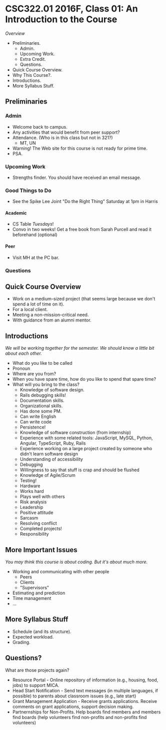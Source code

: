 CSC322.01 2016F, Class 01: An Introduction to the Course
========================================================

_Overview_

* Preliminaries.
    * Admin.
    * Upcoming Work.
    * Extra Credit.
    * Questions.
* Quick Course Overview.
* Why This Course?.
* Introductions.
* More Syllabus Stuff.

Preliminaries
-------------

### Admin

* Welcome back to campus.
* Any activities that would benefit from peer support?
* Attendance.  (Who is in this class but not in 321?)
    * MT, UN
* Warning!  The Web site for this course is not ready for prime time.
* PSA.

### Upcoming Work

* Strengths finder.  You should have received an email message.

### Good Things to Do

* See the Spike Lee Joint "Do the Right Thing" Saturday at 1pm in Harris

#### Academic

* CS Table *Tuesdays*!  
* Convo in two weeks!  Get a free book from Sarah Purcell and read it beforehand
  (optional)

####  Peer

* Visit MH at the PC bar.

### Questions

Quick Course Overview
---------------------

* Work on a medium-sized project (that seems large because we don't spend
  a lot of time on it).
* For a local client.
* Meeting a non-mission-critical need.
* With guidance from an alumni mentor.

Introductions
-------------

*We will be working together for the semester.  We should know a little
bit about each other.*

* What do you like to be called
* Pronoun
* Where are you from?
* When you have spare time, how do you like to spend that spare time?
* What will you bring to the class?
    * Knowledge of software design.
    * Rails debugging skills!
    * Documentation skills.
    * Organizational skills.
    * Has done some PM.
    * Can write English 
    * Can write code 
    * Persistence!
    * Knowledge of software construction (from internship)
    * Experience with some related tools: JavaScript, MySQL, Python, Angular,
      TypeScript, Ruby, Rails
    * Experience working on a large project created by someone who didn't
      learn software design
    * Understanding of accessibility
    * Debugging 
    * Willingness to say that stuff is crap and should be flushed
    * Knowledge of Agile/Scrum
    * Testing!
    * Hardware
    * Works hard
    * Plays well with others
    * Risk analysis
    * Leadership
    * Positive attitude
    * Sarcasm
    * Resolving conflict
    * Completed projects!
    * Responsibility

More Important Issues
---------------------

*You may think this course is about coding.  But it's about much more.*

* Working and communicating with other people
    * Peers
    * Clients
    * "Supervisors"
* Estimating and prediction
* Time management
* ...

More Syllabus Stuff
-------------------

* Schedule (and its structure).
* Expected workload.
* Grading.

Questions?
----------

What are those projects again?

* Resource Portal - Online repository of information (e.g., housing, food,
  jobs) to support MICA.
* Head Start Notification - Send text messages (in multiple languages, if
  possible) to parents about classroom issues (e.g., late start)
* Grant Management Application - Receive grants applications. Receive 
  comments on grant applications, support decision making.
* Partnernships for Non-Profits.  Help boards find members and members
  find boards (help volunteers find non-profits and non-profits find
  volunteers)

